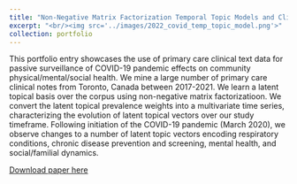 ```yaml
---
title: "Non-Negative Matrix Factorization Temporal Topic Models and Clinical Text Data Identify COVID-19 Pandemic Effects on Primary Healthcare and Community Health in Toronto, Canada."
excerpt: "<br/><img src='../images/2022_covid_temp_topic_model.png'>"
collection: portfolio
---
```


This portfolio entry showcases the use of primary care clinical text data for passive surveillance of COVID-19 pandemic effects on community physical/mental/social health. We mine a large number of primary care clinical notes from Toronto, Canada between 2017-2021. We learn a latent topical basis over the corpus using non-negative matrix factorizatioon. We convert the latent topical prevalence weights into a multivariate time series, characterizing the evolution of latent topical vectors over our study timeframe. Following initiation of the COVID-19 pandemic (March 2020), we observe changes to a number of latent topic vectors encoding respiratory conditions, chronic disease prevention and screening, mental health, and social/familial dynamics.  

[Download paper here](https://www.ncbi.nlm.nih.gov/pmc/articles/PMC8861144/)

